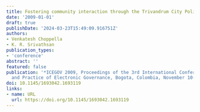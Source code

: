 ```yaml
---
title: Fostering community interaction through the Trivandrum City Police Portal
date: '2009-01-01'
draft: true
publishDate: '2024-03-23T15:49:09.916751Z'
authors:
- Venkatesh Choppella
- K. R. Srivathsan
publication_types:
- 'conference'
abstract: ''
featured: false
publication: '*ICEGOV 2009, Proceedings of the 3rd International Conference on Theory
  and Practice of Electronic Governance, Bogota, Colombia, November 10-13, 2009*'
doi: 10.1145/1693042.1693119
links:
- name: URL
  url: https://doi.org/10.1145/1693042.1693119
---
```


